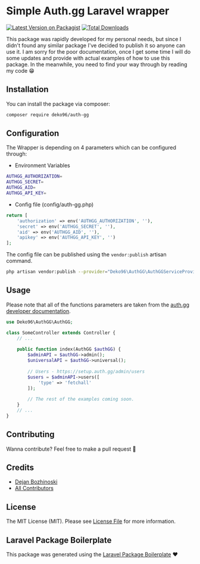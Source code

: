 # Simple Auth.gg Laravel wrapper

[![Latest Version on Packagist](https://img.shields.io/packagist/v/deko96/auth-gg-laravel.svg?style=flat-square)](https://packagist.org/packages/deko96/auth-gg)
[![Total Downloads](https://img.shields.io/packagist/dt/deko96/auth-gg-laravel.svg?style=flat-square)](https://packagist.org/packages/deko96/auth-gg)

This package was rapidly developed for my personal needs, but since I didn't found any similar package I've decided to publish it so anyone can use it. I am sorry for the poor documentation, once I get some time I will do some updates and provide with actual examples of how to use this package. In the meanwhile, you need to find your way through by reading my code 😁

## Installation

You can install the package via composer:

```bash
composer require deko96/auth-gg
```

## Configuration

The Wrapper is depending on 4 parameters which can be configured through: 

- Environment Variables
```bash
AUTHGG_AUTHORIZATION=
AUTHGG_SECRET=
AUTHGG_AID=
AUTHGG_API_KEY=
```
- Config file (config/auth-gg.php)
```php
return [
    'authorization' => env('AUTHGG_AUTHORIZATION', ''),
    'secret' => env('AUTHGG_SECRET', ''),
    'aid' => env('AUTHGG_AID', ''),
    'apikey' => env('AUTHGG_API_KEY', '')
];
```
The config file can be published using the `vendor:publish` artisan command.
```bash
php artisan vendor:publish --provider="Deko96\AuthGG\AuthGGServiceProvider" --tag="config"
```

## Usage

Please note that all of the functions parameters are taken from the [auth.gg developer documentation](https://setup.auth.gg/).

``` php
use Deko96\AuthGG\AuthGG;

class SomeController extends Controller {
    // ...
    
    public function index(AuthGG $authGG) {
        $adminAPI = $authGG->admin();
        $universalAPI = $authGG->universal();
        
        // Users - https://setup.auth.gg/admin/users
        $users = $adminAPI->users([
            'type' => 'fetchall'
        ]);
        
        // The rest of the examples coming soon.
    }
    // ...
}
```


## Contributing

Wanna contribute? Feel free to make a pull request 🍺


## Credits

- [Dejan Bozhinoski](https://github.com/deko96)
- [All Contributors](../../contributors)

## License

The MIT License (MIT). Please see [License File](LICENSE.md) for more information.

## Laravel Package Boilerplate

This package was generated using the [Laravel Package Boilerplate](https://laravelpackageboilerplate.com) ❤️